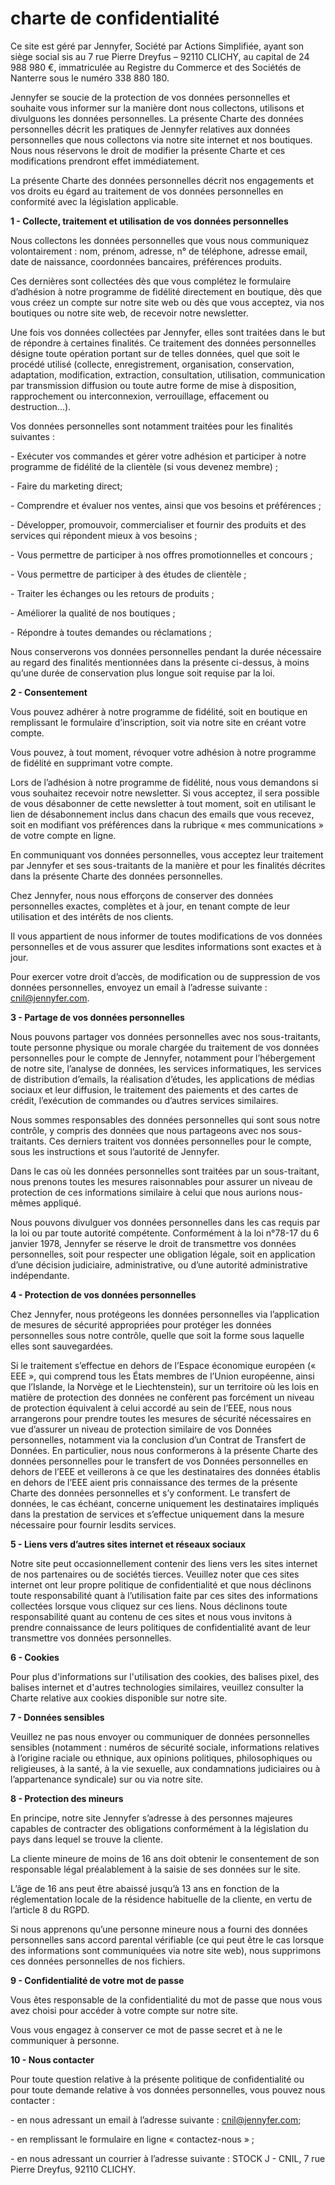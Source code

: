 charte de confidentialité
=========================

Ce site est géré par Jennyfer, Société par Actions Simplifiée, ayant son siège social sis au 7 rue Pierre Dreyfus – 92110 CLICHY, au capital de 24 988 980 €, immatriculée au Registre du Commerce et des Sociétés de Nanterre sous le numéro 338 880 180. 

Jennyfer se soucie de la protection de vos données personnelles et souhaite vous informer sur la manière dont nous collectons, utilisons et divulguons les données personnelles. La présente Charte des données personnelles décrit les pratiques de Jennyfer relatives aux données personnelles que nous collectons via notre site internet et nos boutiques. Nous nous réservons le droit de modifier la présente Charte et ces modifications prendront effet immédiatement.

La présente Charte des données personnelles décrit nos engagements et vos droits eu égard au traitement de vos données personnelles en conformité avec la législation applicable.

**1 - Collecte, traitement et utilisation de vos données personnelles**

Nous collectons les données personnelles que vous nous communiquez volontairement : nom, prénom, adresse, n° de téléphone, adresse email, date de naissance, coordonnées bancaires, préférences produits. 

Ces dernières sont collectées dès que vous complétez le formulaire d’adhésion à notre programme de fidélité directement en boutique, dès que vous créez un compte sur notre site web ou dès que vous acceptez, via nos boutiques ou notre site web, de recevoir notre newsletter.

Une fois vos données collectées par Jennyfer, elles sont traitées dans le but de répondre à certaines finalités. Ce traitement des données personnelles désigne toute opération portant sur de telles données, quel que soit le procédé utilisé (collecte, enregistrement, organisation, conservation, adaptation, modification, extraction, consultation, utilisation, communication par transmission diffusion ou toute autre forme de mise à disposition, rapprochement ou interconnexion, verrouillage, effacement ou destruction...).

Vos données personnelles sont notamment traitées pour les finalités suivantes :

\- Exécuter vos commandes et gérer votre adhésion et participer à notre programme de fidélité de la clientèle (si vous devenez membre) ; 

\- Faire du marketing direct;

\- Comprendre et évaluer nos ventes, ainsi que vos besoins et préférences ;

\- Développer, promouvoir, commercialiser et fournir des produits et des services qui répondent mieux à vos besoins ;

\- Vous permettre de participer à nos offres promotionnelles et concours ;

\- Vous permettre de participer à des études de clientèle ;

\- Traiter les échanges ou les retours de produits ;

\- Améliorer la qualité de nos boutiques ;

\- Répondre à toutes demandes ou réclamations ;

Nous conserverons vos données personnelles pendant la durée nécessaire au regard des finalités mentionnées dans la présente ci-dessus, à moins qu’une durée de conservation plus longue soit requise par la loi.

**2 - Consentement** 

Vous pouvez adhérer à notre programme de fidélité, soit en boutique en remplissant le formulaire d’inscription, soit via notre site en créant votre compte. 

Vous pouvez, à tout moment, révoquer votre adhésion à notre programme de fidélité en supprimant votre compte. 

Lors de l’adhésion à notre programme de fidélité, nous vous demandons si vous souhaitez recevoir notre newsletter. Si vous acceptez, il sera possible de vous désabonner de cette newsletter à tout moment, soit en utilisant le lien de désabonnement inclus dans chacun des emails que vous recevez, soit en modifiant vos préférences dans la rubrique « mes communications » de votre compte en ligne.

En communiquant vos données personnelles, vous acceptez leur traitement par Jennyfer et ses sous-traitants de la manière et pour les finalités décrites dans la présente Charte des données personnelles.

Chez Jennyfer, nous nous efforçons de conserver des données personnelles exactes, complètes et à jour, en tenant compte de leur utilisation et des intérêts de nos clients.

Il vous appartient de nous informer de toutes modifications de vos données personnelles et de vous assurer que lesdites informations sont exactes et à jour.

Pour exercer votre droit d’accès, de modification ou de suppression de vos données personnelles, envoyez un email à l’adresse suivante : [cnil@jennyfer.com](mailto:cnil@jennyfer.com).

**3 - Partage de vos données personnelles**

Nous pouvons partager vos données personnelles avec nos sous-traitants, toute personne physique ou morale chargée du traitement de vos données personnelles pour le compte de Jennyfer, notamment pour l’hébergement de notre site, l’analyse de données, les services informatiques, les services de distribution d’emails, la réalisation d’études, les applications de médias sociaux et leur diffusion, le traitement des paiements et des cartes de crédit, l’exécution de commandes ou d’autres services similaires.

Nous sommes responsables des données personnelles qui sont sous notre contrôle, y compris des données que nous partageons avec nos sous-traitants. Ces derniers traitent vos données personnelles pour le compte, sous les instructions et sous l’autorité de Jennyfer.

Dans le cas où les données personnelles sont traitées par un sous-traitant, nous prenons toutes les mesures raisonnables pour assurer un niveau de protection de ces informations similaire à celui que nous aurions nous-mêmes appliqué.

Nous pouvons divulguer vos données personnelles dans les cas requis par la loi ou par toute autorité compétente. Conformément à la loi n°78-17 du 6 janvier 1978, Jennyfer se réserve le droit de transmettre vos données personnelles, soit pour respecter une obligation légale, soit en application d’une décision judiciaire, administrative, ou d’une autorité administrative indépendante.

**4 - Protection de vos données personnelles** 

Chez Jennyfer, nous protégeons les données personnelles via l’application de mesures de sécurité appropriées pour protéger les données personnelles sous notre contrôle, quelle que soit la forme sous laquelle elles sont sauvegardées.

Si le traitement s’effectue en dehors de l’Espace économique européen (« EEE », qui comprend tous les États membres de l’Union européenne, ainsi que l’Islande, la Norvège et le Liechtenstein), sur un territoire où les lois en matière de protection des données ne confèrent pas forcément un niveau de protection équivalent à celui accordé au sein de l’EEE, nous nous arrangerons pour prendre toutes les mesures de sécurité nécessaires en vue d’assurer un niveau de protection similaire de vos Données personnelles, notamment via la conclusion d’un Contrat de Transfert de Données. En particulier, nous nous conformerons à la présente Charte des données personnelles pour le transfert de vos Données personnelles en dehors de l’EEE et veillerons à ce que les destinataires des données établis en dehors de l’EEE aient pris connaissance des termes de la présente Charte des données personnelles et s’y conforment. Le transfert de données, le cas échéant, concerne uniquement les destinataires impliqués dans la prestation de services et s’effectue uniquement dans la mesure nécessaire pour fournir lesdits services.

**5 - Liens vers d’autres sites internet et réseaux sociaux**

Notre site peut occasionnellement contenir des liens vers les sites internet de nos partenaires ou de sociétés tierces. Veuillez noter que ces sites internet ont leur propre politique de confidentialité et que nous déclinons toute responsabilité quant à l’utilisation faite par ces sites des informations collectées lorsque vous cliquez sur ces liens. Nous déclinons toute responsabilité quant au contenu de ces sites et nous vous invitons à prendre connaissance de leurs politiques de confidentialité avant de leur transmettre vos données personnelles.

**6 - Cookies**

Pour plus d'informations sur l'utilisation des cookies, des balises pixel, des balises internet et d'autres technologies similaires, veuillez consulter la Charte relative aux cookies disponible sur notre site. 

**7 - Données sensibles**

Veuillez ne pas nous envoyer ou communiquer de données personnelles sensibles (notamment : numéros de sécurité sociale, informations relatives à l’origine raciale ou ethnique, aux opinions politiques, philosophiques ou religieuses, à la santé, à la vie sexuelle, aux condamnations judiciaires ou à l’appartenance syndicale) sur ou via notre site.

**8 - Protection des mineurs**

En principe, notre site Jennyfer s’adresse à des personnes majeures capables de contracter des obligations conformément à la législation du pays dans lequel se trouve la cliente.

La cliente mineure de moins de 16 ans doit obtenir le consentement de son responsable légal préalablement à la saisie de ses données sur le site. 

L’âge de 16 ans peut être abaissé jusqu’à 13 ans en fonction de la réglementation locale de la résidence habituelle de la cliente, en vertu de l’article 8 du RGPD.

Si nous apprenons qu’une personne mineure nous a fourni des données personnelles sans accord parental vérifiable (ce qui peut être le cas lorsque des informations sont communiquées via notre site web), nous supprimons ces données personnelles de nos fichiers.

**9 - Confidentialité de votre mot de passe**

Vous êtes responsable de la confidentialité du mot de passe que nous vous avez choisi pour accéder à votre compte sur notre site.

Vous vous engagez à conserver ce mot de passe secret et à ne le communiquer à personne.

**10 - Nous contacter**

Pour toute question relative à la présente politique de confidentialité ou pour toute demande relative à vos données personnelles, vous pouvez nous contacter :

\- en nous adressant un email à l’adresse suivante : cnil@jennyfer.com;

\- en remplissant le formulaire en ligne « contactez-nous » ;

\- en nous adressant un courrier à l’adresse suivante : STOCK J - CNIL, 7 rue Pierre Dreyfus, 92110 CLICHY.